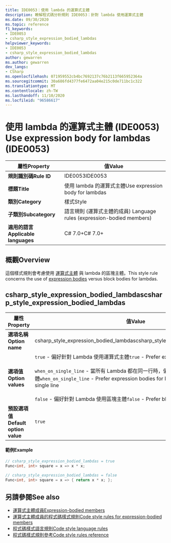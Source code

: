 ```yaml
---
title: IDE0053：使用 lambda 的運算式主體
description: 瞭解程式碼分析規則 IDE0053：針對 lambda 使用運算式主體
ms.date: 09/30/2020
ms.topic: reference
f1_keywords:
- IDE0053
- csharp_style_expression_bodied_lambdas
helpviewer_keywords:
- IDE0053
- csharp_style_expression_bodied_lambdas
author: gewarren
ms.author: gewarren
dev_langs:
- CSharp
ms.openlocfilehash: 071959552cb4bc7692137c76b2113f665952364a
ms.sourcegitcommit: 30a686fd4377fe6472aa04e215c0de711bc1c322
ms.translationtype: MT
ms.contentlocale: zh-TW
ms.lasthandoff: 11/10/2020
ms.locfileid: "96586617"
---
```

# <a name="use-expression-body-for-lambdas-ide0053"></a><span data-ttu-id="d34db-103">使用 lambda 的運算式主體 (IDE0053) </span><span class="sxs-lookup"><span data-stu-id="d34db-103">Use expression body for lambdas (IDE0053)</span></span>

|<span data-ttu-id="d34db-104">屬性</span><span class="sxs-lookup"><span data-stu-id="d34db-104">Property</span></span>|<span data-ttu-id="d34db-105">值</span><span class="sxs-lookup"><span data-stu-id="d34db-105">Value</span></span>|
|-|-|
| <span data-ttu-id="d34db-106">**規則識別碼**</span><span class="sxs-lookup"><span data-stu-id="d34db-106">**Rule ID**</span></span> | <span data-ttu-id="d34db-107">IDE0053</span><span class="sxs-lookup"><span data-stu-id="d34db-107">IDE0053</span></span> |
| <span data-ttu-id="d34db-108">**標題**</span><span class="sxs-lookup"><span data-stu-id="d34db-108">**Title**</span></span> | <span data-ttu-id="d34db-109">使用 lambda 的運算式主體</span><span class="sxs-lookup"><span data-stu-id="d34db-109">Use expression body for lambdas</span></span> |
| <span data-ttu-id="d34db-110">**類別**</span><span class="sxs-lookup"><span data-stu-id="d34db-110">**Category**</span></span> | <span data-ttu-id="d34db-111">樣式</span><span class="sxs-lookup"><span data-stu-id="d34db-111">Style</span></span> |
| <span data-ttu-id="d34db-112">**子類別**</span><span class="sxs-lookup"><span data-stu-id="d34db-112">**Subcategory**</span></span> | <span data-ttu-id="d34db-113">語言規則 (運算式主體的成員) </span><span class="sxs-lookup"><span data-stu-id="d34db-113">Language rules (expression-bodied members)</span></span> |
| <span data-ttu-id="d34db-114">**適用的語言**</span><span class="sxs-lookup"><span data-stu-id="d34db-114">**Applicable languages**</span></span> | <span data-ttu-id="d34db-115">C# 7.0+</span><span class="sxs-lookup"><span data-stu-id="d34db-115">C# 7.0+</span></span> |

## <a name="overview"></a><span data-ttu-id="d34db-116">概觀</span><span class="sxs-lookup"><span data-stu-id="d34db-116">Overview</span></span>

<span data-ttu-id="d34db-117">這個樣式規則會考慮使用 [運算式主體](../../../csharp/programming-guide/statements-expressions-operators/expression-bodied-members.md) 與 lambda 的區塊主體。</span><span class="sxs-lookup"><span data-stu-id="d34db-117">This style rule concerns the use of [expression bodies](../../../csharp/programming-guide/statements-expressions-operators/expression-bodied-members.md) versus block bodies for lambdas.</span></span>

## <a name="csharp_style_expression_bodied_lambdas"></a><span data-ttu-id="d34db-118">csharp_style_expression_bodied_lambdas</span><span class="sxs-lookup"><span data-stu-id="d34db-118">csharp_style_expression_bodied_lambdas</span></span>

|<span data-ttu-id="d34db-119">屬性</span><span class="sxs-lookup"><span data-stu-id="d34db-119">Property</span></span>|<span data-ttu-id="d34db-120">值</span><span class="sxs-lookup"><span data-stu-id="d34db-120">Value</span></span>|
|-|-|
| <span data-ttu-id="d34db-121">**選項名稱**</span><span class="sxs-lookup"><span data-stu-id="d34db-121">**Option name**</span></span> | <span data-ttu-id="d34db-122">csharp_style_expression_bodied_lambdas</span><span class="sxs-lookup"><span data-stu-id="d34db-122">csharp_style_expression_bodied_lambdas</span></span>
| <span data-ttu-id="d34db-123">**選項值**</span><span class="sxs-lookup"><span data-stu-id="d34db-123">**Option values**</span></span> | <span data-ttu-id="d34db-124">`true` - 偏好針對 Lambda 使用運算式主體</span><span class="sxs-lookup"><span data-stu-id="d34db-124">`true` - Prefer expression bodies for lambdas</span></span><br /><br /><span data-ttu-id="d34db-125">`when_on_single_line` - 當所有 Lambda 都在同一行時，偏好針對 Lambda 使用運算式主體</span><span class="sxs-lookup"><span data-stu-id="d34db-125">`when_on_single_line` - Prefer expression bodies for lambdas when they will be a single line</span></span><br /><br /><span data-ttu-id="d34db-126">`false` - 偏好針對 Lambda 使用區塊主體</span><span class="sxs-lookup"><span data-stu-id="d34db-126">`false` - Prefer block bodies for lambdas</span></span> |
| <span data-ttu-id="d34db-127">**預設選項值**</span><span class="sxs-lookup"><span data-stu-id="d34db-127">**Default option value**</span></span> | `true` |

#### <a name="example"></a><span data-ttu-id="d34db-128">範例</span><span class="sxs-lookup"><span data-stu-id="d34db-128">Example</span></span>

```csharp
// csharp_style_expression_bodied_lambdas = true
Func<int, int> square = x => x * x;

// csharp_style_expression_bodied_lambdas = false
Func<int, int> square = x => { return x * x; };
```

## <a name="see-also"></a><span data-ttu-id="d34db-129">另請參閱</span><span class="sxs-lookup"><span data-stu-id="d34db-129">See also</span></span>

- [<span data-ttu-id="d34db-130">運算式主體成員</span><span class="sxs-lookup"><span data-stu-id="d34db-130">Expression-bodied members</span></span>](../../../csharp/programming-guide/statements-expressions-operators/expression-bodied-members.md)
- [<span data-ttu-id="d34db-131">運算式主體成員的程式碼樣式規則</span><span class="sxs-lookup"><span data-stu-id="d34db-131">Code style rules for expression-bodied members</span></span>](expression-bodied-members.md)
- [<span data-ttu-id="d34db-132">程式碼樣式語言規則</span><span class="sxs-lookup"><span data-stu-id="d34db-132">Code style language rules</span></span>](language-rules.md)
- [<span data-ttu-id="d34db-133">程式碼樣式規則參考</span><span class="sxs-lookup"><span data-stu-id="d34db-133">Code style rules reference</span></span>](index.md)
